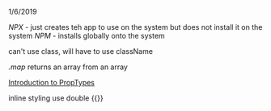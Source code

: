 1/6/2019

*NPX* - just creates teh app to use on the system but does not install it on the system 
*NPM* - installs globally onto the system 

can't use class, will have to use className 

*.map* returns an array from an array

[Introduction to PropTypes](https://learn.tylermcginnis.com/courses/50507/lectures/2466607)

inline styling use double {{}}
